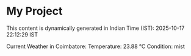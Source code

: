 # My Project

This content is dynamically generated in Indian Time (IST): 2025-10-17 22:12:29 IST


Current Weather in Coimbatore:
Temperature: 23.88 °C
Condition: mist
